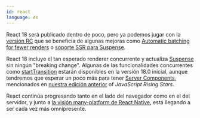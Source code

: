 ```yaml
---
id: react
language: es
---
```


React 18 será publicado dentro de poco, pero ya podemos jugar con la [versión RC](https://github.com/reactwg/react-18/discussions/9) que se beneficia de algunas mejoras como [Automatic batching for fewer renders](https://github.com/reactwg/react-18/discussions/21) o [soporte SSR para Suspense](https://github.com/reactwg/react-18/discussions/22).

React 18 incluye el tan esperado renderer concurrente y actualiza [Suspense](https://github.com/reactwg/react-18/discussions/47#discussioncomment-847004) sin ningún "breaking change". Algunas de las funcionalidades concurrentes como [startTransition](https://github.com/reactwg/react-18/discussions/41) estarán disponibles en la versión 18.0 inicial, aunque tendremos que esperar un poco más para tener [Server Components](https://reactjs.org/blog/2020/12/21/data-fetching-with-react-server-components.html), mencionados en [nuestra edición anterior](https://risingstars.js.org/2020/en#section-react) of _JavaScript Rising Stars_.

React continúa progresando tanto en el lado del navegador como en el del servidor, y junto a [la visión many-platform de React Native](https://reactnative.dev/blog/2021/08/26/many-platform-vision), está llegando a ser cada vez más omnipresente.